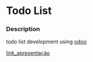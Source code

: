 # Todo List

### Description
todo list development using [odoo](https://www.odoo.com/)

[link_apresentação](https://youtube.com/watch?v=XBJXf8F_UDw)
